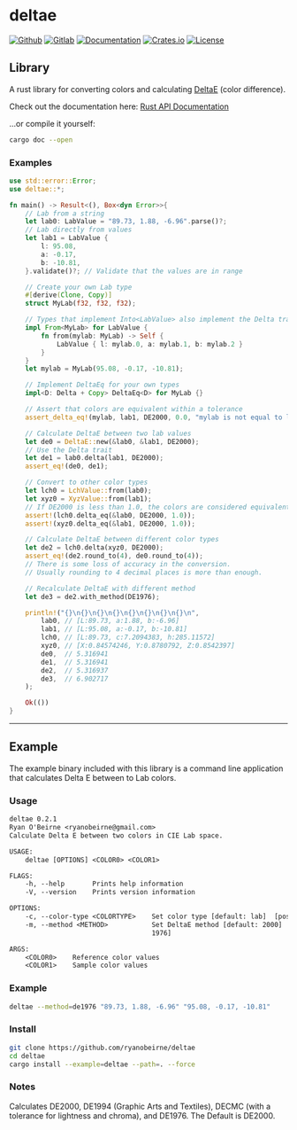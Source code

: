 # deltae

[![Github](https://github.com/ryanobeirne/deltae/workflows/Rust/badge.svg)](https://github.com/ryanobeirne/deltae/actions)
[![Gitlab](https://gitlab.com/ryanobeirne/deltae/badges/master/pipeline.svg?ignore_skipped=true)](https://gitlab.com/ryanobeirne/deltae/pipelines)
[![Documentation](https://docs.rs/deltae/badge.svg)](https://docs.rs/deltae)
[![Crates.io](https://img.shields.io/crates/v/deltae.svg)](https://crates.io/crates/deltae)
[![License](https://img.shields.io/crates/l/deltae.svg)](https://github.com/ryanobeirne/deltae/blob/master/LICENSE)

## Library

A rust library for converting colors and calculating
[DeltaE](http://www.colorwiki.com/wiki/Delta_E:_The_Color_Difference) (color
difference).

Check out the documentation here:
[Rust API Documentation](https://ryanobeirne.github.io/deltae)

...or compile it yourself:

```sh
cargo doc --open
```

### Examples

```rust
use std::error::Error;
use deltae::*;

fn main() -> Result<(), Box<dyn Error>>{
    // Lab from a string
    let lab0: LabValue = "89.73, 1.88, -6.96".parse()?;
    // Lab directly from values
    let lab1 = LabValue {
        l: 95.08,
        a: -0.17,
        b: -10.81,
    }.validate()?; // Validate that the values are in range

    // Create your own Lab type
    #[derive(Clone, Copy)]
    struct MyLab(f32, f32, f32);

    // Types that implement Into<LabValue> also implement the Delta trait
    impl From<MyLab> for LabValue {
        fn from(mylab: MyLab) -> Self {
            LabValue { l: mylab.0, a: mylab.1, b: mylab.2 }
        }
    }
    let mylab = MyLab(95.08, -0.17, -10.81);

    // Implement DeltaEq for your own types
    impl<D: Delta + Copy> DeltaEq<D> for MyLab {}

    // Assert that colors are equivalent within a tolerance
    assert_delta_eq!(mylab, lab1, DE2000, 0.0, "mylab is not equal to lab1!");

    // Calculate DeltaE between two lab values
    let de0 = DeltaE::new(&lab0, &lab1, DE2000);
    // Use the Delta trait
    let de1 = lab0.delta(lab1, DE2000);
    assert_eq!(de0, de1);

    // Convert to other color types
    let lch0 = LchValue::from(lab0);
    let xyz0 = XyzValue::from(lab1);
    // If DE2000 is less than 1.0, the colors are considered equivalent
    assert!(lch0.delta_eq(&lab0, DE2000, 1.0));
    assert!(xyz0.delta_eq(&lab1, DE2000, 1.0));

    // Calculate DeltaE between different color types
    let de2 = lch0.delta(xyz0, DE2000);
    assert_eq!(de2.round_to(4), de0.round_to(4));
    // There is some loss of accuracy in the conversion.
    // Usually rounding to 4 decimal places is more than enough.

    // Recalculate DeltaE with different method
    let de3 = de2.with_method(DE1976);

    println!("{}\n{}\n{}\n{}\n{}\n{}\n{}\n{}\n",
        lab0, // [L:89.73, a:1.88, b:-6.96]
        lab1, // [L:95.08, a:-0.17, b:-10.81]
        lch0, // [L:89.73, c:7.2094383, h:285.11572]
        xyz0, // [X:0.84574246, Y:0.8780792, Z:0.8542397]
        de0,  // 5.316941
        de1,  // 5.316941
        de2,  // 5.316937
        de3,  // 6.902717
    );

    Ok(())
}
```

---

## Example

The example binary included with this library is a command line application that
calculates Delta E between to Lab colors.

### Usage

```txt
deltae 0.2.1
Ryan O'Beirne <ryanobeirne@gmail.com>
Calculate Delta E between two colors in CIE Lab space.

USAGE:
    deltae [OPTIONS] <COLOR0> <COLOR1>

FLAGS:
    -h, --help       Prints help information
    -V, --version    Prints version information

OPTIONS:
    -c, --color-type <COLORTYPE>    Set color type [default: lab]  [possible values: lab, lch, xyz]
    -m, --method <METHOD>           Set DeltaE method [default: 2000]  [possible values: 2000, 1994, 1994T, CMC1, CMC2,
                                    1976]

ARGS:
    <COLOR0>    Reference color values
    <COLOR1>    Sample color values
```

### Example

```sh
deltae --method=de1976 "89.73, 1.88, -6.96" "95.08, -0.17, -10.81"
```

### Install

```sh
git clone https://github.com/ryanobeirne/deltae
cd deltae
cargo install --example=deltae --path=. --force
```

### Notes

Calculates DE2000, DE1994 (Graphic Arts and Textiles), DECMC (with a tolerance
for lightness and chroma), and DE1976. The Default is DE2000.
